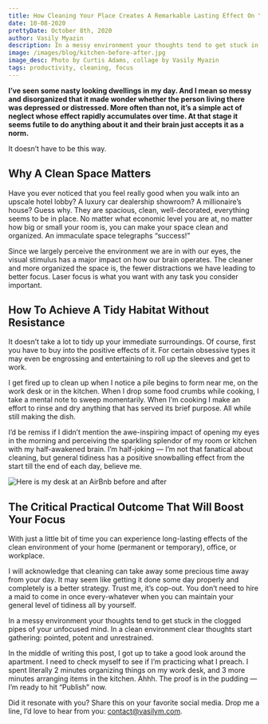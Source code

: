 ```yaml
---
title: How Cleaning Your Place Creates A Remarkable Lasting Effect On Your Day (Or Week)
date: 10-08-2020
prettyDate: October 8th, 2020
author: Vasily Myazin
description: In a messy environment your thoughts tend to get stuck in the clogged pipes of your unfocused mind. In a clean environment clear thoughts start gathering: pointed, potent and unrestrained.
image: /images/blog/kitchen-before-after.jpg
image_desc: Photo by Curtis Adams, collage by Vasily Myazin
tags: productivity, cleaning, focus
---
```

**I’ve seen some nasty looking dwellings in my day. And I mean so messy and disorganized that it made wonder whether the person living there was depressed or distressed. More often than not, it’s a simple act of neglect whose effect rapidly accumulates over time. At that stage it seems futile to do anything about it and their brain just accepts it as a norm.**

It doesn’t have to be this way.

## Why A Clean Space Matters

Have you ever noticed that you feel really good when you walk into an upscale hotel lobby? A luxury car dealership showroom? A millionaire’s house? Guess why. They are spacious, clean, well-decorated, everything seems to be in place. No matter what economic level you are at, no matter how big or small your room is, you can make your space clean and organized. An immaculate space telegraphs “success!”

Since we largely perceive the environment we are in with our eyes, the visual stimulus has a major impact on how our brain operates. The cleaner and more organized the space is, the fewer distractions we have leading to better focus. Laser focus is what you want with any task you consider important.

## How To Achieve A Tidy Habitat Without Resistance

It doesn’t take a lot to tidy up your immediate surroundings. Of course, first you have to buy into the positive effects of it. For certain obsessive types it may even be engrossing and entertaining to roll up the sleeves and get to work.

I get fired up to clean up when I notice a pile begins to form near me, on the work desk or in the kitchen. When I drop some food crumbs while cooking, I take a mental note to sweep momentarily. When I’m cooking I make an effort to rinse and dry anything that has served its brief purpose. All while still making the dish.

I’d be remiss if I didn’t mention the awe-inspiring impact of opening my eyes in the morning and perceiving the sparkling splendor of my room or kitchen with my half-awakened brain. I’m half-joking — I’m not that fanatical about cleaning, but general tidiness has a positive snowballing effect from the start till the end of each day, believe me.

![Here is my desk at an AirBnb before and after](/images/blog/tidy-desk.jpg)

## The Critical Practical Outcome That Will Boost Your Focus

With just a little bit of time you can experience long-lasting effects of the clean environment of your home (permanent or temporary), office, or workplace.

I will acknowledge that cleaning can take away some precious time away from your day. It may seem like getting it done some day properly and completely is a better strategy. Trust me, it’s cop-out. You don’t need to hire a maid to come in once every-whatever when you can maintain your general level of tidiness all by yourself.

In a messy environment your thoughts tend to get stuck in the clogged pipes of your unfocused mind. In a clean environment clear thoughts start gathering: pointed, potent and unrestrained.

In the middle of writing this post, I got up to take a good look around the apartment. I need to check myself to see if I’m practicing what I preach. I spent literally 2 minutes organizing things on my work desk, and 3 more minutes arranging items in the kitchen. Ahhh. The proof is in the pudding — I’m ready to hit “Publish” now.

Did it resonate with you? Share this on your favorite social media. Drop me a line, I’d love to hear from you: [contact@vasilym.com](contact@vasilym.com).

